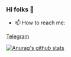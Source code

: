 ### Hi folks 👋


- 📫 How to reach me: 

[Telegram](https://t.me/RezaAmini_ir)

[![Anurag's github stats](https://github-readme-stats.vercel.app/api?username=aminireza-ir)](https://github.com/anuraghazra/github-readme-stats)
